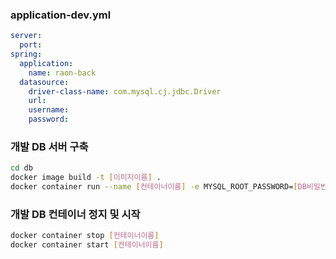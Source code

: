 ### application-dev.yml

```yaml
server:
  port:
spring:
  application:
    name: raon-back
  datasource:
    driver-class-name: com.mysql.cj.jdbc.Driver
    url:
    username:
    password:
```

### 개발 DB 서버 구축

```bash
cd db
docker image build -t [이미지이름] .
docker container run --name [컨테이너이름] -e MYSQL_ROOT_PASSWORD=[DB비밀번호] -p 3306:3306 -v [볼륨이름]:/var/lib/mysql -d [이미지이름]
```

### 개발 DB 컨테이너 정지 및 시작

```bash
docker container stop [컨테이너이름]
docker container start [컨테이너이름]
```
